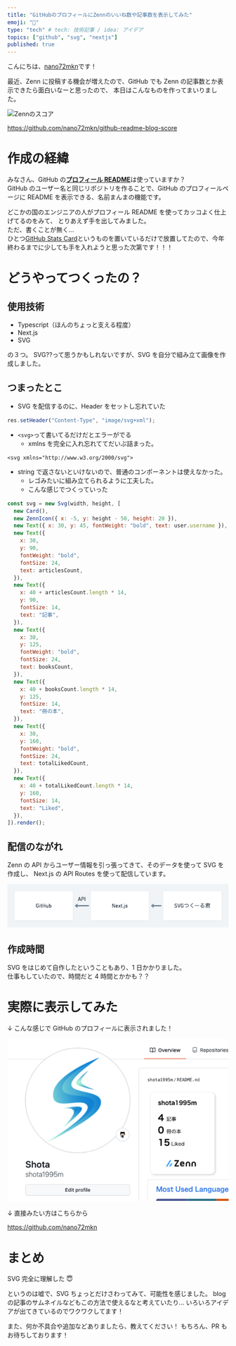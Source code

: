 ```yaml
---
title: "GitHubのプロフィールにZennのいいね数や記事数を表示してみた"
emoji: "💛"
type: "tech" # tech: 技術記事 / idea: アイデア
topics: ["github", "svg", "nextjs"]
published: true
---
```


こんにちは、[nano72mkn](https://twitter.com/nano72mkn)です！

最近、Zenn に投稿する機会が増えたので、GitHub でも Zenn の記事数とか表示できたら面白いなーと思ったので、
本日はこんなものを作ってまいりました。

![Zennのスコア](https://github-readme-blog-score.vercel.app/api/get_zenn_score?zennId=shota1995m&v=1)

https://github.com/nano72mkn/github-readme-blog-score

# 作成の経緯

みなさん、GitHub の[**プロフィール README**](https://docs.github.com/ja/account-and-profile/setting-up-and-managing-your-github-profile/customizing-your-profile/managing-your-profile-readme)は使っていますか？  
GitHub のユーザー名と同じリポジトリを作ることで、GitHub のプロフィールページに README を表示できる、名前まんまの機能です。

どこかの国のエンジニアの人がプロフィール README を使ってカッコよく仕上げてるのをみて、
とりあえず手を出してみました。  
ただ、書くことが無く...  
ひとつ[GitHub Stats Card](https://github.com/anuraghazra/github-readme-stats)というものを置いているだけで放置してたので、今年終わるまでに少しても手を入れようと思った次第です！！！

# どうやってつくったの？

## 使用技術

- Typescript（ほんのちょっと支える程度）
- Next.js
- SVG

の３つ。
SVG??って思うかもしれないですが、SVG を自分で組み立て画像を作成しました。

## つまったとこ

- SVG を配信するのに、Header をセットし忘れていた

```javascript
res.setHeader("Content-Type", "image/svg+xml");
```

- `<svg>`って書いてるだけだとエラーがでる
  - xmlns を完全に入れ忘れててだいぶ詰まった。

```
<svg xmlns="http://www.w3.org/2000/svg">
```

- string で返さないといけないので、普通のコンポーネントは使えなかった。
  - レゴみたいに組み立てられるように工夫した。
  - こんな感じでつくっていった

```javascript
const svg = new Svg(width, height, [
  new Card(),
  new ZennIcon({ x: -5, y: height - 50, height: 20 }),
  new Text({ x: 30, y: 45, fontWeight: "bold", text: user.username }),
  new Text({
    x: 30,
    y: 90,
    fontWeight: "bold",
    fontSize: 24,
    text: articlesCount,
  }),
  new Text({
    x: 40 + articlesCount.length * 14,
    y: 90,
    fontSize: 14,
    text: "記事",
  }),
  new Text({
    x: 30,
    y: 125,
    fontWeight: "bold",
    fontSize: 24,
    text: booksCount,
  }),
  new Text({
    x: 40 + booksCount.length * 14,
    y: 125,
    fontSize: 14,
    text: "冊の本",
  }),
  new Text({
    x: 30,
    y: 160,
    fontWeight: "bold",
    fontSize: 24,
    text: totalLikedCount,
  }),
  new Text({
    x: 40 + totalLikedCount.length * 14,
    y: 160,
    fontSize: 14,
    text: "Liked",
  }),
]).render();
```

## 配信のながれ

Zenn の API からユーザー情報を引っ張ってきて、そのデータを使って SVG を作成し、
Next.js の API Routes を使って配信しています。

![配信の流れ](/images/7d5b117e7ef7b1/flow.png)

## 作成時間

SVG をはじめて自作したということもあり、1 日かかりました。  
仕事もしていたので、時間だと 4 時間とかかも？？

# 実際に表示してみた

↓ こんな感じで GitHub のプロフィールに表示されました！

![GitHubのプロフィール](/images/7d5b117e7ef7b1/profile.png)

↓ 直接みたい方はこちらから

https://github.com/nano72mkn

# まとめ

SVG 完全に理解した 😇

というのは嘘で、SVG ちょっとだけさわってみて、可能性を感じました。
blog の記事のサムネイルなどもこの方法で使えるなと考えていたり...
いろいろアイデアが出てきているのでワクワクしてます！

また、何か不具合や追加などありましたら、教えてください！
もちろん、PR もお待ちしております！

